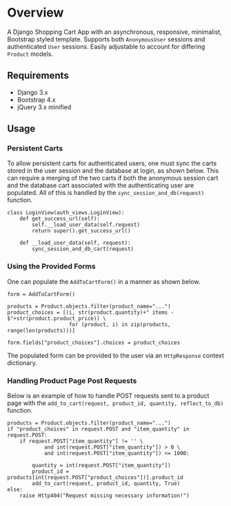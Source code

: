 ﻿# Overview
A Django Shopping Cart App with an asynchronous, responsive, minimalist, Bootstrap styled template. Supports both ```AnonymousUser``` sessions and authenticated ```User``` sessions. Easily adjustable to account for differing ```Product``` models.

## Requirements
- Django 3.x <!-- tested with 3.1.4 -->
- Bootstrap 4.x <!-- tested with 4.5.0 -->
- jQuery 3.x minified <!-- tested with 3.6.0 -->

## Usage

### Persistent Carts
To allow persistent carts for authenticated users, one must sync the carts stored in the user session and the database at login, as shown below. This can require a merging of the two carts if both the anonymous session cart and the database cart associated with the authenticating user are populated. All of this is handled by the ```sync_session_and_db(request)``` function.

```
class LoginView(auth_views.LoginView):
	def get_success_url(self):
		self.__load_user_data(self.request)
		return super().get_success_url()
  
	def __load_user_data(self, request):
		sync_session_and_db_cart(request)
```

### Using the Provided Forms
One can populate the ```AddToCartForm()``` in a manner as shown below.

```
form = AddToCartForm() 

products = Product.objects.filter(product_name="...")
product_choices = [(i, str(product.quantity)+" items - $"+str(product.product_price)) \  
					for (product, i) in zip(products, range(len(products)))]  
  
form.fields["product_choices"].choices = product_choices
```

The populated form can be provided to the user via an ```HttpResponse``` context dictionary.

### Handling Product Page Post Requests
Below is an example of how to handle POST requests sent to a product page with the ```add_to_cart(request, product_id, quantity, reflect_to_db)``` function.

```
products = Product.objects.filter(product_name="...")
if "product_choices" in request.POST and "item_quantity" in request.POST:  
	if request.POST["item_quantity"] != '' \  
			and int(request.POST["item_quantity"]) > 0 \  
			and int(request.POST["item_quantity"]) <= 1000:  
		
		quantity = int(request.POST["item_quantity"])  
		product_id = products[int(request.POST["product_choices"])].product_id  
		add_to_cart(request, product_id, quantity, True)
else:  
	raise Http404("Request missing necessary information!")
```
